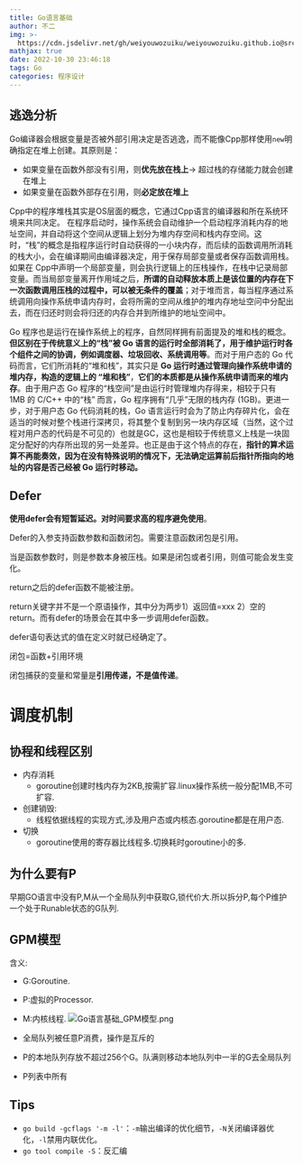 ```yaml
---
title: Go语言基础
author: 不二
img: >-
  https://cdn.jsdelivr.net/gh/weiyouwozuiku/weiyouwozuiku.github.io@src/source/_posts/PageImg/程序设计/Go语言基础.jpg
mathjax: true
date: 2022-10-30 23:46:18
tags: Go
categories: 程序设计
---
```


## 逃逸分析

Go编译器会根据变量是否被外部引用决定是否逃逸，而不能像Cpp那样使用`new`明确指定在堆上创建。其原则是：

- 如果变量在函数外部没有引用，则**优先放在栈上**-> 超过栈的存储能力就会创建在堆上
- 如果变量在函数外部存在引用，则**必定放在堆上**

Cpp中的程序堆栈其实是OS层面的概念，它通过Cpp语言的编译器和所在系统环境来共同决定。 在程序启动时，操作系统会自动维护一个启动程序消耗内存的地址空间，并自动将这个空间从逻辑上划分为堆内存空间和栈内存空间。这时，“栈”的概念是指程序运行时自动获得的一小块内存，而后续的函数调用所消耗的栈大小，会在编译期间由编译器决定，用于保存局部变量或者保存函数调用栈。如果在 Cpp中声明一个局部变量，则会执行逻辑上的压栈操作，在栈中记录局部变量。而当局部变量离开作用域之后，**所谓的自动释放本质上是该位置的内存在下一次函数调用压栈的过程中，可以被无条件的覆盖**；对于堆而言，每当程序通过系统调用向操作系统申请内存时，会将所需的空间从维护的堆内存地址空问中分配出去，而在归还时则会将归还的内存合并到所维护的地址空间中。

Go 程序也是运行在操作系统上的程序，自然同样拥有前面提及的堆和栈的概念。**但区别在于传统意义上的“栈”被 Go 语言的运行时全部消耗了，用于维护运行时各个组件之间的协调，例如调度器、垃圾回收、系统调用等**。而对于用户态的 Go 代码而言，它们所消耗的“堆和栈”，其实只是 **Go 运行时通过管理向操作系统申请的堆内存，构造的逻辑上的 “堆和栈”**，**它们的本质都是从操作系统申请而来的堆内存**。由于用户态 Go 程序的“栈空间”是由运行时管理堆内存得来，相较于只有 1MB 的 C/C++ 中的“栈” 而言，Go 程序拥有“几乎”无限的栈内存 (1GB)。更进一步，对于用户态 Go 代码消耗的栈，Go 语言运行时会为了防止内存碎片化，会在适当的时候对整个栈进行深拷贝，将其整个复制到另一块内存区域（当然，这个过程对用户态的代码是不可见的）也就是GC，这也是相较于传统意义上栈是一块固定分配好的内存所出现的另一处差异。也正是由于这个特点的存在，**指针的算术运算不再能奏效，因为在没有特殊说明的情况下，无法确定运算前后指针所指向的地址的内容是否己经被 Go 运行时移动。**

## Defer

**使用defer会有短暂延迟。对时间要求高的程序避免使用**。

Defer的入参支持函数参数和函数闭包。需要注意函数闭包是引用。

当是函数参数时，则是参数本身被压栈。如果是闭包或者引用，则值可能会发生变化。

return之后的defer函数不能被注册。

return关键字并不是一个原语操作，其中分为两步1）返回值=xxx 2）空的return。而有defer的场景会在其中多一步调用defer函数。

defer语句表达式的值在定义时就已经确定了。

闭包=函数+引用环境

闭包捕获的变量和常量是**引用传递，不是值传递**。
# 调度机制
## 协程和线程区别
- 内存消耗
	- goroutine创建时栈内存为2KB,按需扩容.linux操作系统一般分配1MB,不可扩容.
- 创建销毁:
	- 线程依据线程的实现方式,涉及用户态或内核态.goroutine都是在用户态.
- 切换
	- goroutine使用的寄存器比线程多.切换耗时goroutine小的多.
## 为什么要有P
早期GO语言中没有P,M从一个全局队列中获取G,锁代价大.所以拆分P,每个P维护一个处于Runable状态的G队列.
## GPM模型
含义:
- G:Goroutine.
- P:虚拟的Processor.
- M:内核线程.
![Go语言基础_GPM模型.png](https://cdn.jsdelivr.net/gh/weiyouwozuiku/weiyouwozuiku.github.io@src/source/_posts/程序设计/Go/Go语言基础/Go语言基础_GPM模型.png)

- 全局队列被任意P消费，操作是互斥的
- P的本地队列存放不超过256个G。队满则移动本地队列中一半的G去全局队列
- P列表中所有

## Tips

- `go build -gcflags '-m -l'`：`-m`输出编译的优化细节，`-N`关闭编译器优化，`-l`禁用内联优化。
- `go tool compile -S`：反汇编
